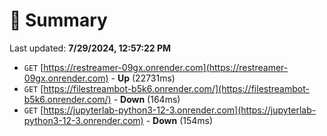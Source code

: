 # 📖 Summary
Last updated: **7/29/2024, 12:57:22 PM**

- `GET` [https://restreamer-09gx.onrender.com](https://restreamer-09gx.onrender.com) - **Up** (22731ms)
- `GET` [https://filestreambot-b5k6.onrender.com/](https://filestreambot-b5k6.onrender.com/) - **Down** (164ms)
- `GET` [https://jupyterlab-python3-12-3.onrender.com](https://jupyterlab-python3-12-3.onrender.com) - **Down** (154ms)
